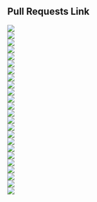 ## Pull Requests Link
<div><a href="https://github.com/daeryun/center_mng/compare/main...develop" target="_blank"><img src="https://img.shields.io/badge/관리자-red"/></a></div>
<div><a href="https://github.com/daeryun/daeryun-homepage/compare/main...develop" target="_blank"><img src="https://img.shields.io/badge/대표-blue"/></a></div>

<div><a href="https://github.com/daeryun/center_detective/compare/main...develop" target="_blank"><img src="https://img.shields.io/badge/형사-9cf"/></a></div>
<div><a href="https://github.com/daeryun/center_assault/compare/main...develop" target="_blank"><img src="https://img.shields.io/badge/성범죄-ff69b4"/></a></div>
<div><a href="https://github.com/daeryun/center_school/compare/main...develop" target="_blank"><img src="https://img.shields.io/badge/학교-brightgreen"/></a></div>
<div><a href="https://github.com/daeryun/center_comp/compare/main...develop" target="_blank"><img src="https://img.shields.io/badge/기업-yellow"/></a></div>
<div><a href="https://github.com/daeryun/center_divorce/compare/main...develop" target="_blank"><img src="https://img.shields.io/badge/이혼-red"/></a></div>
<div><a href="https://github.com/daeryun/center_inherit/compare/main...develop" target="_blank"><img src="https://img.shields.io/badge/상속-orange"/></a></div>
<div><a href="https://github.com/daeryun/center_estate/compare/main...develop" target="_blank"><img src="https://img.shields.io/badge/부동산-yellowgreen"/></a></div>
<div><a href="https://github.com/daeryun/center_compensation/compare/main...develop" target="_blank"><img src="https://img.shields.io/badge/민사-green"/></a></div>
<div><a href="https://github.com/daeryun/center_administration/compare/main...develop" target="_blank"><img src="https://img.shields.io/badge/행정-blueviolet"/></a></div>
<div><a href="https://github.com/daeryun/center_regener/compare/main...develop" target="_blank"><img src="https://img.shields.io/badge/회생파산-blue"/></a></div>
<div><a href="https://github.com/daeryun/center_labor/compare/main...develop" target="_blank"><img src="https://img.shields.io/badge/노동산재-ed0086"/></a></div>
<div><a href="https://github.com/daeryun/center_discovery/compare/main...develop" target="_blank"><img src="https://img.shields.io/badge/증거조사-5c221f"/></a></div>

<div><a href="https://github.com/daeryun/center_tax/compare/main...develop" target="_blank"><img src="https://img.shields.io/badge/조세-black"/></a></div>
<div><a href="https://github.com/daeryun/center_drug/compare/main...develop" target="_blank"><img src="https://img.shields.io/badge/마약-fa8072"/></a></div>
<div><a href="https://github.com/daeryun/center_iprs/compare/main...develop" target="_blank"><img src="https://img.shields.io/badge/지재권-skyblue"/></a></div>
<div><a href="https://github.com/daeryun/center_finance/compare/main...develop" target="_blank"><img src="https://img.shields.io/badge/금융-magenta"/></a></div>
<div><a href="https://github.com/daeryun/center_military/compare/main...develop" target="_blank"><img src="https://img.shields.io/badge/군형사-556B2F"/></a></div>
<div><a href="https://github.com/daeryun/center_medical/compare/main...develop" target="_blank"><img src="https://img.shields.io/badge/의료-white"/></a></div>
<div><a href="https://github.com/daeryun/center_traffic/compare/main...develop" target="_blank"><img src="https://img.shields.io/badge/음주교통사고-fae100"/></a></div>
<div><a href="https://github.com/daeryun/center_international/compare/main...develop" target="_blank"><img src="https://img.shields.io/badge/국제소송-FF00DD"/></a></div>
<div><a href="https://github.com/daeryun/center_mergers/compare/main...develop" target="_blank"><img src="https://img.shields.io/badge/M&A-008299"/></a></div>
<div><a href="https://github.com/daeryun/daeryunlaw.co.kr/compare/main...develop" target="_blank"><img src="https://img.shields.io/badge/슈퍼로이어스-lightgrey"/></a></div>
